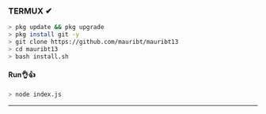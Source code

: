 
### TERMUX ✔
```bash
> pkg update && pkg upgrade
> pkg install git -y
> git clone https://github.com/mauribt/mauribt13
> cd mauribt13
> bash install.sh 
```
#### Run👌👍
```bash
> node index.js
```

---------
